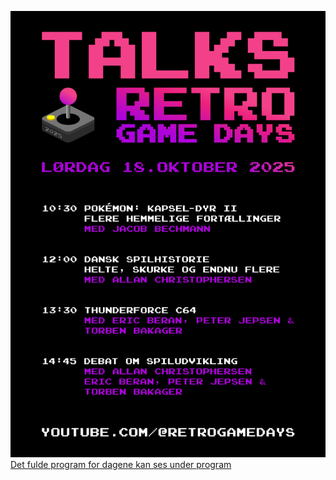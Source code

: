 <!-- BEGIN ARISE ------------------------------
Title:: "Talks: Retro Game Days 2025"

Author:: "Fablab Spinderihallerne, Vejle Museerne og Vejle Bibliotekerne"
Description:: "Retro Game Days er en fejring af spilkultur, historie og fællesskaber i uge 42: oplev nostalgi og nørderi når du hører lyden af de gamle maskiner"
Language:: "da"
Thumbnail:: "talks-16x16.png"
Published Date:: "2025-10-05"
Modified Date:: "2025-10-05"

content_header:: "false"
rss_hide:: "true"
---- END ARISE \\ DO NOT MODIFY THIS LINE ---->

![Talks plakat, se programmet i talks under program](talksplakat.png)
[Det fulde program for dagene kan ses under program](/program)
